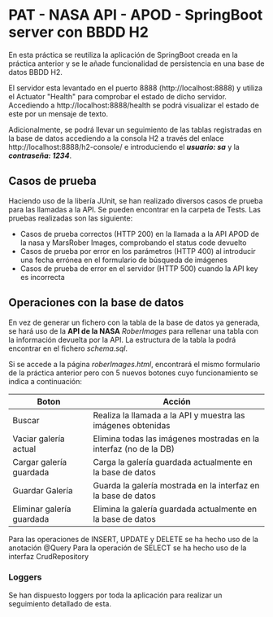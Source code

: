 # PAT - NASA API - APOD - SpringBoot server con BBDD H2

En esta práctica se reutiliza la aplicación de SpringBoot creada en la práctica anterior y se le añade funcionalidad de persistencia en una base de datos BBDD H2.

El servidor esta levantado en el puerto 8888 (http://localhost:8888) y utiliza el Actuator "Health" para comprobar el estado de dicho servidor. Accediendo a http://localhost:8888/health se podrá visualizar el estado de este por un mensaje de texto.

Adicionalmente, se podrá llevar un seguimiento de las tablas registradas en la base de datos accediendo a la consola H2 a través del enlace http://localhost:8888/h2-console/ e introduciendo el ***usuario: sa*** y la ***contraseña: 1234***.

## Casos de prueba
Haciendo uso de la libería JUnit, se han realizado diversos casos de prueba para las llamadas a la API. Se pueden encontrar en la carpeta de Tests.
Las pruebas realizadas son las siguiente:

- Casos de prueba correctos (HTTP 200) en la llamada a la API APOD de la nasa y MarsRober Images, comprobando el status code devuelto
- Casos de prueba por error en los parámetros (HTTP 400) al introducir una fecha errónea en el formulario de búsqueda de imágenes
- Casos de prueba de error en el servidor (HTTP 500) cuando la API key es incorrecta

## Operaciones con la base de datos

En vez de generar un fichero con la tabla de la base de datos ya generada, se hará uso de la **API de la NASA** *RoberImages* para rellenar una tabla con la información devuelta por la API. La estructura de la tabla la podrá encontrar en el fichero *schema.sql*. 

Si se accede a la página *roberImages.html*, encontrará el mismo formulario de la práctica anterior pero con 5 nuevos botones cuyo funcionamiento se indica a continuación:

| Boton | Acción |
| ------ | ------ |
| Buscar | Realiza la llamada a la API y muestra las imágenes obtenidas |
| Vaciar galería actual | Elimina todas las imágenes mostradas en la interfaz (no de la DB) |
| Cargar galería guardada | Carga la galería guardada actualmente en la base de datos |
| Guardar Galería | Guarda la galería mostrada en la interfaz en la base de datos |
| Eliminar galería guardada | Elimina la galería guardada actualmente en la base de datos |

Para las operaciones de INSERT, UPDATE y DELETE se ha hecho uso de la anotación @Query
Para la operación de SELECT se ha hecho uso de la interfaz CrudRepository

### Loggers
Se han dispuesto loggers por toda la aplicación para realizar un seguimiento detallado de esta.
